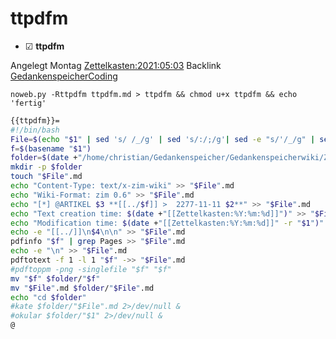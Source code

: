 # ttpdfm

* ☑ **ttpdfm**  

Angelegt Montag [Zettelkasten:2021:05:03]()
Backlink [GedankenspeicherCoding](../GedankenspeicherCoding.md)

  ``noweb.py -Rttpdfm ttpdfm.md > ttpdfm && chmod u+x ttpdfm && echo 'fertig'``

```bash
{{ttpdfm}}=
#!/bin/bash
File=$(echo "$1" | sed 's/ /_/g' | sed 's/:/;/g'| sed -e "s/'/_/g" | sed 's/\"//g')
f=$(basename "$1")
folder=$(date +"/home/christian/Gedankenspeicher/Gedankenspeicherwiki/Zettelkasten/%Y/%m/%d" -r "$1")
mkdir -p $folder
touch "$File".md
echo "Content-Type: text/x-zim-wiki" >> "$File".md
echo "Wiki-Format: zim 0.6" >> "$File".md
echo "[*] @ARTIKEL $3 **[[../$f]] >  2277-11-11 $2**" >> "$File".md
echo "Text creation time: $(date +"[[Zettelkasten:%Y:%m:%d]]")" >> "$File".md
echo "Modification time: $(date +"[[Zettelkasten:%Y:%m:%d]]" -r "$1")" >> "$File".md
echo -e "[[../]]\n$4\n\n" >> "$File".md
pdfinfo "$f" | grep Pages >> "$File".md
echo -e "\n" >> "$File".md
pdftotext -f 1 -l 1 "$f" ->> "$File".md
#pdftoppm -png -singlefile "$f" "$f"
mv "$f" $folder/"$f"
mv "$File".md $folder/"$File".md
echo "cd $folder"
#kate $folder/"$File".md 2>/dev/null &
#okular $folder/"$1" 2>/dev/null &
@
```



